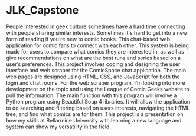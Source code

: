 ﻿# JLK_Capstone

People interested in geek culture sometimes have a hard time connecting with people sharing similar interests. Sometimes it's hard to get into a new form of reading if you’re new to comic books. This chat-based web application for comic fans to connect with each other. This system is being made for users to compare what comics they are interested in, as well as give recommendations on what are the best runs and series based on a user’s preferences. This project involves coding and designing the user interface and web scraper for the ComicSpace chat application. The main web pages are designed using HTML, CSS, and JavaScript for both the login and chat rooms. For the web scraper program, I’m looking into more development on the topic and using the League of Comic Geeks website to pull the information. The main function with this program will involve a Python program using Beautiful Soup 4 libraries. It will allow the application to do searching and filtering based on users interests, navigating the HTML tree, and find what comics are for them. This project is a presentation on how my skills at Bellarmine University with learning a new language and system can show my versatility in the field.
